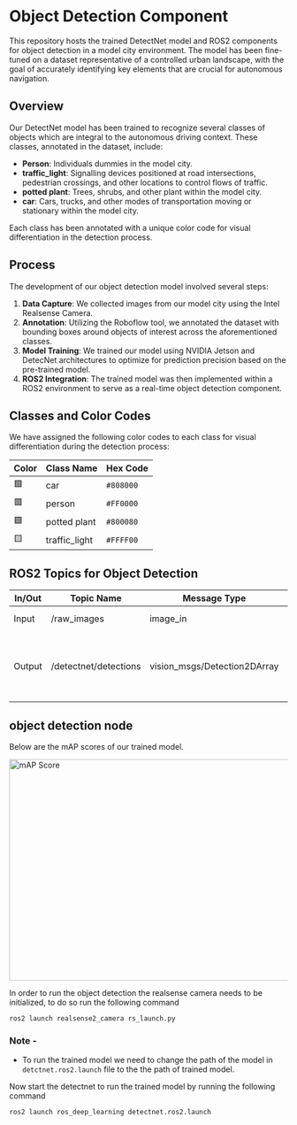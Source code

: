 # Object Detection Component

This repository hosts the trained DetectNet model and ROS2 components for object detection in a model city environment. The model has been fine-tuned on a dataset representative of a controlled urban landscape, with the goal of accurately identifying key elements that are crucial for autonomous navigation.

## Overview

Our DetectNet model has been trained to recognize several classes of objects which are integral to the autonomous driving context. These classes, annotated in the dataset, include:

- **Person**: Individuals dummies in the model city.
- **traffic_light**: Signalling devices positioned at road intersections, pedestrian crossings, and other locations to control flows of traffic.
- **potted plant**: Trees, shrubs, and other plant within the model city.
- **car**: Cars, trucks, and other modes of transportation moving or stationary within the model city.

Each class has been annotated with a unique color code for visual differentiation in the detection process.

## Process

The development of our object detection model involved several steps:

1. **Data Capture**: We collected images from our model city using the Intel Realsense Camera.
2. **Annotation**: Utilizing the Roboflow tool, we annotated the dataset with bounding boxes around objects of interest across the aforementioned classes.
3. **Model Training**: We trained our model using NVIDIA Jetson and DetecNet architectures to optimize for prediction precision based on the pre-trained model.
4. **ROS2 Integration**: The trained model was then implemented within a ROS2 environment to serve as a real-time object detection component.

## Classes and Color Codes


We have assigned the following color codes to each class for visual differentiation during the detection process:

| Color       | Class Name    | Hex Code |
|-------------|---------------|----------|
| 🟩| car       | `#808000` |
| 🟥| person    | `#FF0000` |
| 🟪 | potted plant | `#800080` |
| 🟨 | traffic_light    | `#FFFF00` |

## ROS2 Topics for Object Detection

| In/Out | Topic Name| Message Type | Description | 
| --------- | ---------- | ---------- | ----------- |
| Input | /raw_images|  image_in| Raw input image | |
| Output | /detectnet/detections| vision_msgs/Detection2DArray  | Detection results (Bounding boxes, class IDs, confidences) |

## object detection node
Below are the mAP scores of our trained model.


<img src="https://git.hs-coburg.de/ADAPT/adapt_obj/raw/branch/main/images/map.png" alt="mAP Score" title="mAP Score" width="600" height="400">



In order to run the object detection the realsense camera needs to be initialized, to do so run the following command
```shell
ros2 launch realsense2_camera rs_launch.py
``` 
### Note -
- To run the trained model we need to change the path of the model in `detctnet.ros2.launch` file to the the path of trained model.
 
 Now start the detectnet to run the trained model by running the following command 
```shell
ros2 launch ros_deep_learning detectnet.ros2.launch
``` 


